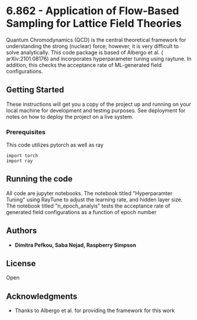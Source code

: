 # 6.862 - Application of Flow-Based Sampling for Lattice Field Theories 

Quantum Chromodynamics (QCD) is the central theoretical framework for understanding the strong (nuclear) force; however, it is very difficult to solve analytically. This code package is based of Albergo et al. (  arXiv:2101.08176) and incorporates hyperparameter tuning using raytune. In addition, this checks the acceptance rate of ML-generated field configurations. 

## Getting Started

These instructions will get you a copy of the project up and running on your local machine for development and testing purposes. See deployment for notes on how to deploy the project on a live system.

### Prerequisites

This code utilizes pytorch as well as ray 

```
import torch 
import ray

```


## Running the code 

All code are jupyter notebooks. The notebook titled "Hyperparamter Tuning" using RayTune to adjust the learning rate, and hidden layer size. The notebook titled "n_epoch_analyis" tests the acceptance rate of generated field configurations as a function of epoch number 


## Authors

* **Dimitra Pefkou, Saba Nejad, Raspberry Simpson**

## License

Open 

## Acknowledgments

* Thanks to Albergo et al. for providing the framework for this work 

